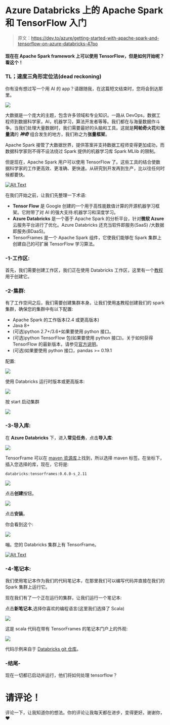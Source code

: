 # Azure Databricks 上的 Apache Spark 和 TensorFlow 入门

> 原文：<https://dev.to/azure/getting-started-with-apache-spark-and-tensorflow-on-azure-databricks-47po>

#### 现在在 Apache Spark framework 上可以使用 TensorFlow，但是如何开始呢？看这个！

### TL；速度三角形定位法(dead reckoning)

你有没有想过写一个用 AI 的 app？请跟随我，在这篇短文结束时，您将会到达那里。

![](img/5eaf3ab5e8355baa0ff459eaa878d45e.png)

大数据是一个庞大的主题，包含许多领域和专业知识。一路从 DevOps，数据工程师到数据科学家，AI，机器学习，算法开发者等等。我们都在与海量数据作斗争。当我们处理大量数据时，我们需要最好的头脑和工具。这就是**阿帕奇火花**和**张量流**的 ***神奇*** 组合发生的地方，我们称之为**张量框架**。

Apache Spark 接管了大数据世界，提供答案并支持数据工程师变得更加成功，而数据科学家则不得不设法绕过 Spark 提供的机器学习库 Spark MLlib 的限制。

但是现在，Apache Spark 用户可以使用 TensorFlow 了。这些工具的结合使数据科学家的工作更高效、更准确、更快速。从研究到开发再到生产，比以往任何时候都要快。

[![Alt Text](img/492887c32f61299e96f6a6181396a145.png)](https://i.giphy.com/media/lRnUWhmllPI9a/giphy.gif)

在我们开始之前，让我们先整理一下术语:

*   **Tensor Flow** 是 Google 创建的一个用于高性能数值计算的开源机器学习框架。它附带了对 AI 的强大支持:机器学习和深度学习。
*   **Azure Databricks** 是一个基于 Apache Spark 的分析平台，针对**微软 Azure** 云服务平台进行了优化。Azure Databricks 还充当软件即服务(SaaS) /大数据即服务(BDaaS)。
*   TensorFrames 是一个 Apache Spark 组件，它使我们能够在 Spark 集群上创建自己的可扩展 TensorFlow 学习算法。

### -1-工作区:

首先，我们需要创建工作区，我们正在使用 Databricks 工作区，这里有一个[教程](https://docs.microsoft.com/azure/azure-databricks/quickstart-create-databricks-workspace-portal?WT.mc_id=devto-blog-adpolak)用于创建它。

### -2-集群:

有了工作空间之后，我们需要创建集群本身。让我们使用[本](https://docs.microsoft.com/azure/azure-databricks/quickstart-create-databricks-workspace-portal?WT.mc_id=devto-blog-adpolak)教程创建我们的 spark 集群，确保您的集群中有以下配置:

*   Apache Spark 的工作版本(2.4 或更高版本)
*   Java 8+
*   (可选)python 2.7+/3.6+如果要使用 python 接口。
*   (可选)python TensorFlow 包(如果要使用 python 接口)。关于如何获得 TensorFlow 的最新版本，请参见[官方说明](https://www.tensorflow.org/install/)。
*   (可选)如果要使用 python 接口，pandas >= 0.19.1

配置:

![](img/4f9a06ceee46219057306ee60ccef8b0.png)

使用 Databricks 运行时版本或更高版本:

![](img/0e6a3506b008ef8bf24dfa1c8000eaae.png)

按 start 启动集群

![](img/d7eef644590c4b16adc9ee09abc4d158.png)

### -3-导入库:

在 **Azure Databricks** 下，进入**常见任务**，点击**导入库**:

![](img/cce942d842976e8ead076544b8d6ea5d.png)

TensorFrame 可以在 [maven 资源库](https://mvnrepository.com/artifact/databricks/tensorframes/0.2.9-s_2.11)上找到，所以选择 maven 标签。在坐标下，插入您选择的库，现在，它将是:

```
databricks:tensorframes:0.6.0-s_2.11
```

![](img/be0a931b0ea7eb8c3e40fedc88d6e3ec.png)

点击**创建**按钮。

![](img/7de8a623a04178085133053a1ae25f2f.png)

点击**安装**。

你会看到这个:

![](img/27afc1e3c5ae33f0bbb821d1e7a5fb3a.png)

嘣。您的 Databricks 集群上有 TensorFrame。

[![Alt Text](img/280e2927dc82bb6ba8762a0faaff0452.png)](https://i.giphy.com/media/ZtMkorgeyRu5q/giphy.gif)

### -4-笔记本:

我们使用笔记本作为我们的代码笔记本，在那里我们可以编写代码并直接在我们的 Spark 集群上运行它。

现在我们有了一个正在运行的集群，让我们运行一个笔记本:

点击**新笔记本**,选择你喜欢的编程语言(这里我们选择了 Scala)

![](img/8d39852b1a5a2690fc34762be6184731.png)

这是 scala 代码在带有 TensorFrames 的笔记本门户上的外观:

![](img/24e90d2e0babfb3099d517d2ef2f9e9b.png)

代码示例来自于 [Databricks git 仓库](https://github.com/databricks/tensorframes/blob/master/README.md)。

### -结尾-

现在一切都已启动并运行，他们将如何处理 tensorflow？

# 请评论！

评论一下，让我知道你的想法。你的评论让我每天都在进步，变得更好。谢谢你，❤️